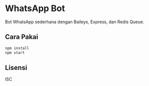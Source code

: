 # WhatsApp Bot

Bot WhatsApp sederhana dengan Baileys, Express, dan Redis Queue.

## Cara Pakai

```bash
npm install
npm start
```

## Lisensi

ISC
